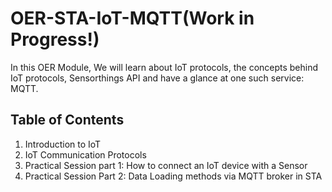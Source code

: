 # OER-STA-IoT-MQTT(Work in Progress!)

In this OER Module, We will learn about IoT protocols, the concepts behind IoT protocols, Sensorthings API and have a glance at one such service: MQTT.

## Table of Contents

1. Introduction to IoT 
2. IoT Communication Protocols
3. Practical Session part 1: How to connect an IoT device with a Sensor
4. Practical Session Part 2: Data Loading methods via MQTT broker in STA

